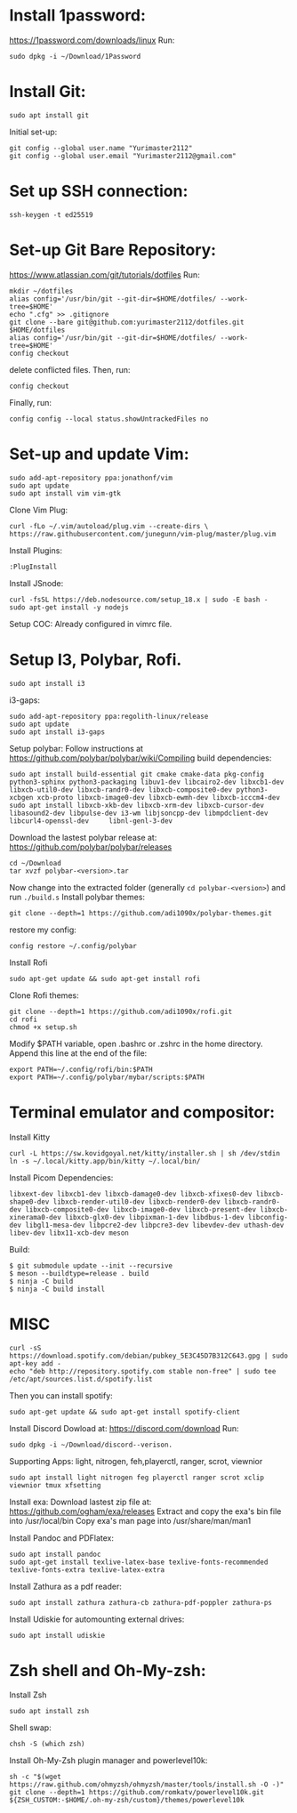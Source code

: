 # Install 1password:
   https://1password.com/downloads/linux
   Run: 
   ``` 
   sudo dpkg -i ~/Download/1Password 
   ```
# Install Git:
   ``` 
   sudo apt install git 
   ```
   Initial set-up:
   ```
   git config --global user.name "Yurimaster2112"
   git config --global user.email "Yurimaster2112@gmail.com"
   ```
# Set up SSH connection:
   ``` 
   ssh-keygen -t ed25519
   ```
# Set-up Git Bare Repository:
   https://www.atlassian.com/git/tutorials/dotfiles
   Run: 
   ``` 
   mkdir ~/dotfiles
   alias config='/usr/bin/git --git-dir=$HOME/dotfiles/ --work-tree=$HOME'
   echo ".cfg" >> .gitignore
   git clone --bare git@github.com:yurimaster2112/dotfiles.git $HOME/dotfiles
   alias config='/usr/bin/git --git-dir=$HOME/dotfiles/ --work-tree=$HOME'
   config checkout 
   ```
   delete conflicted files. Then, run: 
   ``` 
   config checkout
   ```
   
   Finally, run: 
   ``` 
   config config --local status.showUntrackedFiles no 
   ```
   
# Set-up and update Vim:
   ``` 
   sudo add-apt-repository ppa:jonathonf/vim
   sudo apt update
   sudo apt install vim vim-gtk
   ```
 
   Clone Vim Plug:
   ``` 
   curl -fLo ~/.vim/autoload/plug.vim --create-dirs \
   https://raw.githubusercontent.com/junegunn/vim-plug/master/plug.vim
   ```
   Install Plugins:
   ``` 
   :PlugInstall
   ```
   Install JSnode:
   ```
   curl -fsSL https://deb.nodesource.com/setup_18.x | sudo -E bash -
   sudo apt-get install -y nodejs
   ```
   Setup COC:
   Already configured in vimrc file.
# Setup I3, Polybar, Rofi.
   ```
   sudo apt install i3
   ```
   i3-gaps:
   ```
   sudo add-apt-repository ppa:regolith-linux/release
   sudo apt update
   sudo apt install i3-gaps
   ```
   Setup polybar:
   Follow instructions at https://github.com/polybar/polybar/wiki/Compiling
   build dependencies:
   ```
   sudo apt install build-essential git cmake cmake-data pkg-config python3-sphinx python3-packaging libuv1-dev libcairo2-dev libxcb1-dev libxcb-util0-dev libxcb-randr0-dev libxcb-composite0-dev python3-xcbgen xcb-proto libxcb-image0-dev libxcb-ewmh-dev libxcb-icccm4-dev
   sudo apt install libxcb-xkb-dev libxcb-xrm-dev libxcb-cursor-dev libasound2-dev libpulse-dev i3-wm libjsoncpp-dev libmpdclient-dev libcurl4-openssl-dev     libnl-genl-3-dev
   ```
   Download the lastest polybar release at: https://github.com/polybar/polybar/releases
   ``` 
   cd ~/Download
   tar xvzf polybar-<version>.tar
   ```
   Now change into the extracted folder (generally `cd polybar-<version>`) and run `./build.s`
   Install polybar themes:
   ```
   git clone --depth=1 https://github.com/adi1090x/polybar-themes.git
   ```
   restore my config:
   ```
   config restore ~/.config/polybar
   ```
   Install Rofi
   ```
   sudo apt-get update && sudo apt-get install rofi
   ```
   Clone Rofi themes:
   ```
   git clone --depth=1 https://github.com/adi1090x/rofi.git
   cd rofi
   chmod +x setup.sh
   ```
   Modify $PATH variable, open .bashrc or .zshrc in the home directory. Append this line at the end of the file:
   ```
   export PATH=~/.config/rofi/bin:$PATH
   export PATH=~/.config/polybar/mybar/scripts:$PATH
   ```
# Terminal emulator and compositor:
   Install Kitty
   ```
   curl -L https://sw.kovidgoyal.net/kitty/installer.sh | sh /dev/stdin
   ln -s ~/.local/kitty.app/bin/kitty ~/.local/bin/
   ```
   Install Picom
   Dependencies:
   ```
   libxext-dev libxcb1-dev libxcb-damage0-dev libxcb-xfixes0-dev libxcb-shape0-dev libxcb-render-util0-dev libxcb-render0-dev libxcb-randr0-dev libxcb-composite0-dev libxcb-image0-dev libxcb-present-dev libxcb-xinerama0-dev libxcb-glx0-dev libpixman-1-dev libdbus-1-dev libconfig-dev libgl1-mesa-dev libpcre2-dev libpcre3-dev libevdev-dev uthash-dev libev-dev libx11-xcb-dev meson
   ```
   Build:
   ```
   $ git submodule update --init --recursive
   $ meson --buildtype=release . build
   $ ninja -C build
   $ ninja -C build install
   ```
# MISC
   ```
   curl -sS https://download.spotify.com/debian/pubkey_5E3C45D7B312C643.gpg | sudo apt-key add - 
   echo "deb http://repository.spotify.com stable non-free" | sudo tee /etc/apt/sources.list.d/spotify.list
   ```
   Then you can install spotify:
   ```
   sudo apt-get update && sudo apt-get install spotify-client
   ```
   Install Discord 
   Dowload at: https://discord.com/download
   Run:
   ```
   sudo dpkg -i ~/Download/discord--verison.
   ```
   Supporting Apps: light, nitrogen, feh,playerctl, ranger, scrot, viewnior
   ```
   sudo apt install light nitrogen feg playerctl ranger scrot xclip viewnior tmux xfsetting
   ```
   Install exa:
   Download lastest zip file at: https://github.com/ogham/exa/releases
   Extract and copy the exa's bin file into /usr/local/bin
   Copy exa's man page into /usr/share/man/man1

   Install Pandoc and PDFlatex:
   ```
   sudo apt install pandoc
   sudo apt-get install texlive-latex-base texlive-fonts-recommended texlive-fonts-extra texlive-latex-extra
   ```
   Install Zathura as a pdf reader:
   ```
   sudo apt install zathura zathura-cb zathura-pdf-poppler zathura-ps
   ``` 
   Install Udiskie for automounting external drives:
   ```
   sudo apt install udiskie
   ```
# Zsh shell and Oh-My-zsh:
   Install Zsh
   ```
   sudo apt install zsh
   ```
   Shell swap:
   ```
   chsh -S (which zsh)
   ```
   Install Oh-My-Zsh plugin manager and powerlevel10k:
   ```
   sh -c "$(wget https://raw.github.com/ohmyzsh/ohmyzsh/master/tools/install.sh -O -)"
   git clone --depth=1 https://github.com/romkatv/powerlevel10k.git ${ZSH_CUSTOM:-$HOME/.oh-my-zsh/custom}/themes/powerlevel10k
   ```
